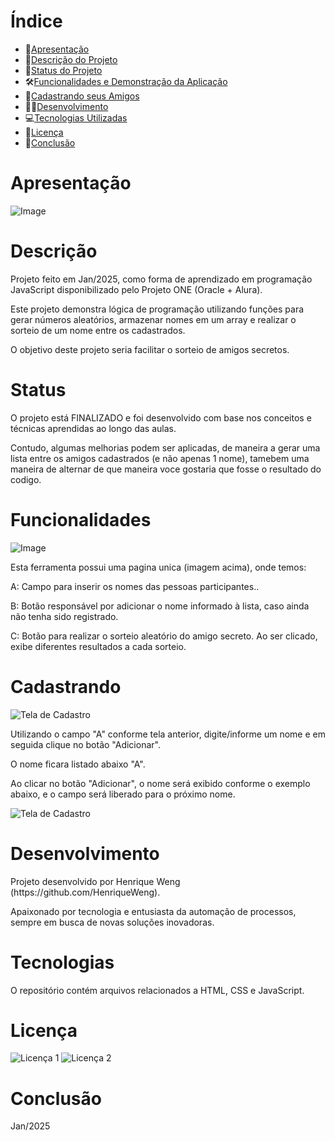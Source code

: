 # Índice 

* 📜[Apresentação](#Apresentação)
* 📝[Descrição do Projeto](#descrição)
* 🔄[Status do Projeto](#status)
* 🛠[Funcionalidades e Demonstração da Aplicação](#funcionalidades)
* 👥[Cadastrando seus Amigos](#cadastrando)
* 👨‍💻[Desenvolvimento](#desenvolvimento)
* 💻[Tecnologias Utilizadas](#tecnologias)
* 📄[Licença](#licença)
* 🎯[Conclusão](#conclusão)


# Apresentação
![Image](https://github.com/user-attachments/assets/f7dd6bc6-36af-4466-8c88-883ebe4adde4)

# Descrição
<p>Projeto feito em Jan/2025, como forma de aprendizado em programação JavaScript disponibilizado pelo Projeto ONE (Oracle + Alura).</p>
<p>Este projeto demonstra lógica de programação utilizando funções para gerar números aleatórios, armazenar nomes em um array e realizar o sorteio de um nome entre os cadastrados.</p>
<p></p>
<p>O objetivo deste projeto seria facilitar o sorteio de amigos secretos.</p>

# Status
<p>O projeto está FINALIZADO e foi desenvolvido com base nos conceitos e técnicas aprendidas ao longo das aulas.</p>
<p>Contudo, algumas melhorias podem ser aplicadas, de maneira a gerar uma lista entre os amigos cadastrados (e não apenas 1 nome), tamebem uma maneira de alternar de que maneira voce gostaria que fosse o resultado do codigo.</p>

# Funcionalidades
![Image](https://github.com/user-attachments/assets/2d7690fc-fbfa-4cc5-87ae-57a5cc452171)
<p></p>
<p>Esta ferramenta possui uma pagina unica (imagem acima), onde temos:</p>
<p>A: Campo para inserir os nomes das pessoas participantes..</p>
<p>B: Botão responsável por adicionar o nome informado à lista, caso ainda não tenha sido registrado.</p>
<p>C: Botão para realizar o sorteio aleatório do amigo secreto. Ao ser clicado, exibe diferentes resultados a cada sorteio.</p>
<p></p>

# Cadastrando
![Tela de Cadastro](assets/Adicionar-Nome.jpg)
<p></p>
<p>Utilizando o campo "A" conforme tela anterior, digite/informe um nome e em seguida clique no botão "Adicionar".</p>
<p>O nome ficara listado abaixo "A".</p>
<p></p>
<p>Ao clicar no botão "Adicionar", o nome será exibido conforme o exemplo abaixo, e o campo será liberado para o próximo nome.</p>

![Tela de Cadastro](assets/Nome-Adicionado.jpg)

# Desenvolvimento
<p>Projeto desenvolvido por Henrique Weng (https://github.com/HenriqueWeng).</p>
<p>Apaixonado por tecnologia e entusiasta da automação de processos, sempre em busca de novas soluções inovadoras.</p>

# Tecnologias
<p>O repositório contém arquivos relacionados a HTML, CSS e JavaScript.</p>

# Licença
![Licença 1](assets/AluraOracle.jpg)
![Licença 2](assets/one.jpg)


# Conclusão
<p>Jan/2025</p> 

